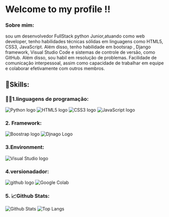 # Welcome to my profile !!

### Sobre mim:

sou um desenvolvedor FullStack python
Junior,atuando como web developer, tenho
habilidades técnicas sólidas em linguagens como
HTML5, CSS3, JavaScript. Além disso, tenho
habilidade em bootsrap , Django framework, Visual Studio Code
e sistemas de controle de versão, como
GitHub. Além disso, sou habil em resolução de 
problemas. Facilidade de comunicação
interpessoal, assim como capacidade de 
trabalhar em equipe e colaborar efetivamente
com outros membros.

## 🚀Skills:

### 👩‍💻1.linguagens de programação:

![Python logo](https://img.shields.io/badge/Python-FFD43B?style=for-the-badge&logo=python&logoColor=blue)
![HTML5 logo](https://img.shields.io/badge/HTML5-E34F26?style=for-the-badge&logo=html5&logoColor=white)
![CSS3 logo](https://img.shields.io/badge/CSS3-1572B6?style=for-the-badge&logo=css3&logoColor=white)
![JavaScript logo](https://img.shields.io/badge/JavaScript-323330?style=for-the-badge&logo=javascript&logoColor=F7DF1E)

### 2. Framework:
![Boostrap logo](https://img.shields.io/badge/Bootstrap-563D7C?style=for-the-badge&logo=bootstrap&logoColor=white)
![Djnago Logo](https://img.shields.io/badge/Django-092E20?style=for-the-badge&logo=django&logoColor=green)

### 3.Environment:
![Visual Studio logo](https://img.shields.io/badge/Visual_Studio_Code-0078D4?style=for-the-badge&logo=visual%20studio%20code&logoColor=white)

### 4.versionadador:
![github logo](https://img.shields.io/badge/GitHub-100000?style=for-the-badge&logo=github&logoColor=white)
![Google Colab](https://img.shields.io/badge/Colab-F9AB00?style=for-the-badge&logo=googlecolab&color=525252)

### 5. 📈Github Stats:
![Github Stats](https://github-readme-stats.vercel.app/api?username=anuraghazra&rank_icon=github)
![Top Langs](https://github-readme-stats.vercel.app/api/top-langs/?username=anuraghazra&hide_progress=true)

